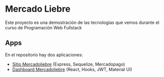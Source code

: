 # Mercado Liebre

Este proyecto es una demostración de las tecnologías que vemos durante el curso de Programación Web Fullstack

## Apps

En el repositorio hay dos aplicaciones:

-   [Sitio Mercadoliebre](./site/README.md) (Express, Sequelize, Mercadopago)
-   [Dashboard Mercadoliebre](./dashboard/README.md) (React, Hooks, JWT, Material UI)
